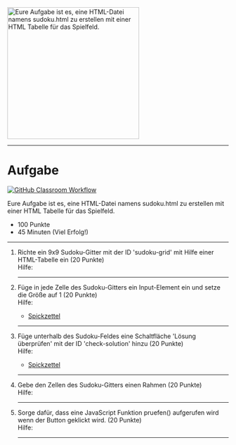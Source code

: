 <img src="https://upload.wikimedia.org/wikipedia/commons/thumb/1/1a/Sudoku_parts.svg/640px-Sudoku_parts.svg.png" alt="Eure Aufgabe ist es, eine HTML-Datei namens sudoku.html zu erstellen mit einer HTML Tabelle für das Spielfeld." width="300"/>

---
# Aufgabe
[![GitHub Classroom Workflow](https://github.com/helsoc7/sudoku-html/actions/workflows/classroom.yml/badge.svg)](https://github.com/helsoc7/sudoku-html/actions/workflows/classroom.yml) 

Eure Aufgabe ist es, eine HTML-Datei namens sudoku.html zu erstellen mit einer HTML Tabelle für das Spielfeld.
* 100 Punkte
* 45 Minuten (Viel Erfolg!)

---
<ol>
<li> Richte ein 9x9 Sudoku-Gitter mit der ID 'sudoku-grid' mit Hilfe einer HTML-Tabelle ein (20 Punkte)</li>
Hilfe: 

---
<li> Füge in jede Zelle des Sudoku-Gitters ein Input-Element ein und setze die Größe auf 1 (20 Punkte)</li>
Hilfe: 
<ul><li><a href="https://www.w3schools.com/tags/tag_input.asp">Spickzettel</a></li></ul> 

---
<li> Füge unterhalb des Sudoku-Feldes eine Schaltfläche 'Lösung überprüfen' mit der ID 'check-solution' hinzu (20 Punkte)</li>
Hilfe: 
<ul><li><a href="https://www.w3schools.com/tags/tag_button.asp">Spickzettel</a></li></ul> 

---
<li> Gebe den Zellen des Sudoku-Gitters einen Rahmen (20 Punkte)</li>
Hilfe: 

---
<li> Sorge dafür, dass eine JavaScript Funktion pruefen() aufgerufen wird wenn der Button geklickt wird. (20 Punkte)</li>
Hilfe: 

---
</ol>
